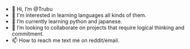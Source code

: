 - 👋 Hi, I’m @Trubu
- 👀 I'm interested in learning languages all kinds of them.
- 🌱 I’m currently learning python and japanese.
- 💞️ I’m looking to collaborate on projects that require logical thinking and commitment.
- 📫 How to reach me text me on reddit/email.

